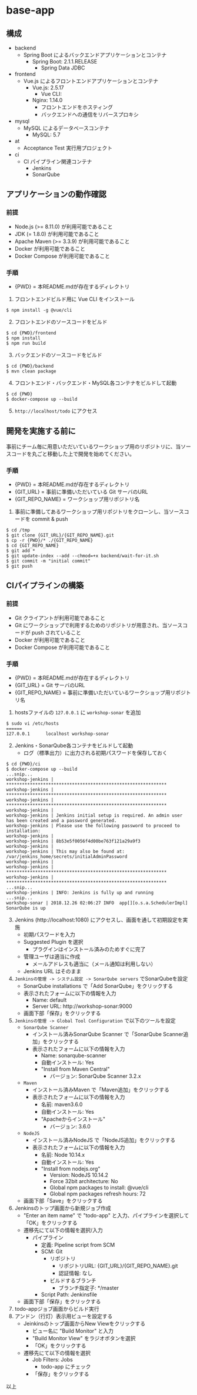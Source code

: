 # base-app

## 構成
  - backend
    - Spring Boot によるバックエンドアプリケーションとコンテナ
      - Spring Boot: 2.1.1.RELEASE
        - Spring Data JDBC
  - frontend
    - Vue.js によるフロントエンドアプリケーションとコンテナ
      - Vue.js: 2.5.17
        - Vue CLI: 
      - Nginx: 1.14.0
        - フロントエンドをホスティング
        - バックエンドへの通信をリバースプロキシ
  - mysql
    - MySQL によるデータベースコンテナ
      - MySQL: 5.7
  - at
    - Acceptance Test 実行用プロジェクト
  - ci
    - CI パイプライン関連コンテナ
      - Jenkins
      - SonarQube

## アプリケーションの動作確認

### 前提
  - Node.js (>= 8.11.0) が利用可能であること
  - JDK (= 1.8.0) が利用可能であること
  - Apache Maven (>= 3.3.9) が利用可能であること
  - Docker が利用可能であること
  - Docker Compose が利用可能であること

### 手順
  - {PWD} = 本README.mdが存在するディレクトリ
  
  1. フロントエンドビルド用に Vue CLI をインストール
  ```
  $ npm install -g @vue/cli
  ```
  2. フロントエンドのソースコードをビルド
  ```
  $ cd {PWD}/frontend
  $ npm install
  $ npm run build
  ```
  3. バックエンドのソースコードをビルド
  ```
  $ cd {PWD}/backend
  $ mvn clean package
  ```
  4. フロントエンド・バックエンド・MySQL各コンテナをビルドして起動
  ```
  $ cd {PWD}
  $ docker-compose up --build
  ```
  5. `http://localhost/todo` にアクセス

## 開発を実施する前に

事前にチーム毎に用意いただいているワークショップ用のリポジトリに、当ソースコードを丸ごと移動した上で開発を始めてください。

### 手順
  - {PWD} = 本README.mdが存在するディレクトリ
  - {GIT_URL} = 事前に準備いただいている Git サーバのURL
  - {GIT_REPO_NAME} = ワークショップ用リポジトリ名

  1. 事前に準備してあるワークショップ用リポジトリをクローンし、当ソースコードを commit & push
  ```
  $ cd /tmp
  $ git clone {GIT_URL}/{GIT_REPO_NAME}.git
  $ cp -r {PWD}/* ./{GIT_REPO_NAME}
  $ cd {GIT_REPO_NAME}
  $ git add *
  $ git update-index --add --chmod=+x backend/wait-for-it.sh
  $ git commit -m "initial commit"
  $ git push
  ```

## CIパイプラインの構築

### 前提
  - Git クライアントが利用可能であること
  - Git にワークショップで利用するためのリポジトリが用意され、当ソースコードが push されていること
  - Docker が利用可能であること
  - Docker Compose が利用可能であること

### 手順
  - {PWD} = 本README.mdが存在するディレクトリ
  - {GIT_URL} = Git サーバのURL
  - {GIT_REPO_NAME} = 事前に準備いただいているワークショップ用リポジトリ名
  
  1. hostsファイルの `127.0.0.1` に `workshop-sonar` を追加
  ```
  $ sudo vi /etc/hosts
  ======
  127.0.0.1      localhost workshop-sonar
  ```
  2. Jenkins・SonarQube各コンテナをビルドして起動
      - ログ（標準出力）に出力される初期パスワードを保存しておく
  ```
  $ cd {PWD}/ci
  $ docker-compose up --build
  ...snip...
  workshop-jenkins | *************************************************************
  workshop-jenkins | *************************************************************
  workshop-jenkins | *************************************************************
  workshop-jenkins |
  workshop-jenkins | Jenkins initial setup is required. An admin user has been created and a password generated.
  workshop-jenkins | Please use the following password to proceed to installation:
  workshop-jenkins |
  workshop-jenkins | 8b53e5f0056f4d00be763f121a29a9f3
  workshop-jenkins |
  workshop-jenkins | This may also be found at: /var/jenkins_home/secrets/initialAdminPassword
  workshop-jenkins |
  workshop-jenkins | *************************************************************
  workshop-jenkins | *************************************************************
  ...snip...
  workshop-jenkins | INFO: Jenkins is fully up and running
  ...snip...
  workshop-sonar | 2018.12.26 02:06:27 INFO  app[][o.s.a.SchedulerImpl] SonarQube is up
  ```
  3. Jenkins (http://localhost:1080) にアクセスし、画面を通して初期設定を実施
     - 初期パスワードを入力
     - Suggested Plugin を選択
       - プラグインはインストール済みのためすぐに完了
     - 管理ユーザは適当に作成
       - メールアドレスも適当に（メール通知は利用しない）
     - Jenkins URL はそのまま
  4. `Jenkinsの管理 -> システム設定 -> SonarQube servers` でSonarQubeを設定
     - SonarQube installations で「Add SonarQube」をクリックする
     - 表示されたフォームに以下の情報を入力
       - Name: default
       - Server URL: http://workshop-sonar:9000
     - 画面下部「保存」をクリックする
  5. `Jenkinsの管理 -> Global Tool Configuration` で以下のツールを設定
     - `SonarQube Scanner`
       - インストール済みSonarQube Scanner で「SonarQube Scanner追加」をクリックする
       - 表示されたフォームに以下の情報を入力
         - Name: sonarqube-scanner
         - 自動インストール: Yes
         - "Install from Maven Central"
           - バージョン: SonarQube Scanner 3.2.x
     - `Maven`
       - インストール済みMaven で「Maven追加」をクリックする
       - 表示されたフォームに以下の情報を入力
         - 名前: maven3.6.0
         - 自動インストール: Yes
         - "Apacheからインストール"
           - バージョン: 3.6.0
     - `NodeJS`
       - インストール済みNodeJS で「NodeJS追加」をクリックする
       - 表示されたフォームに以下の情報を入力
         - 名前: Node 10.14.x
         - 自動インストール: Yes
         - "Install from nodejs.org"
           - Version: NodeJS 10.14.2
           - Force 32bit architecture: No
           - Global npm packages to install: @vue/cli
           - Global npm packages refresh hours: 72
     - 画面下部「Save」をクリックする
  6. Jenkinsのトップ画面から新規ジョブ作成
     - "Enter an item name" で "todo-app" と入力、パイプラインを選択して「OK」をクリックする
     - 遷移先にて以下の情報を選択/入力
       - パイプライン
         - 定義: Pipeline script from SCM
         - SCM: Git
           - リポジトリ
             - リポジトリURL: {GIT_URL}/{GIT_REPO_NAME}.git
             - 認証情報: なし
           - ビルドするブランチ
             - ブランチ指定子: */master
         - Script Path: Jenkinsfile
     - 画面下部「保存」をクリックする
  7. todo-appジョブ画面からビルド実行
  8. アンドン（行灯）表示用ビューを設定する
     - Jeinkinsのトップ画面からNew Viewをクリックする
       - ビュー名に "Build Monitor" と入力
       - "Build Monitor View" をラジオボタンを選択
       - 「OK」をクリックする
     - 遷移先にて以下の情報を選択
       - Job Filters: Jobs
         - todo-app にチェック
       - 「保存」をクリックする

以上
